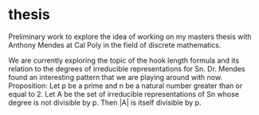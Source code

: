 # thesis

Preliminary work to explore the idea of working on my masters thesis with Anthony Mendes at Cal Poly in the field of discrete mathematics. 

We are currently exploring the topic of the hook length formula and its relation to the degrees of irreducible representations for Sn. Dr. Mendes found an interesting pattern that we are playing around with now. Proposition: Let p be a prime and n be a natural number greater than or equal to 2. Let A be the set of irreducible representations of Sn whose degree is not divisible by p. Then |A| is itself divisible by p. 
